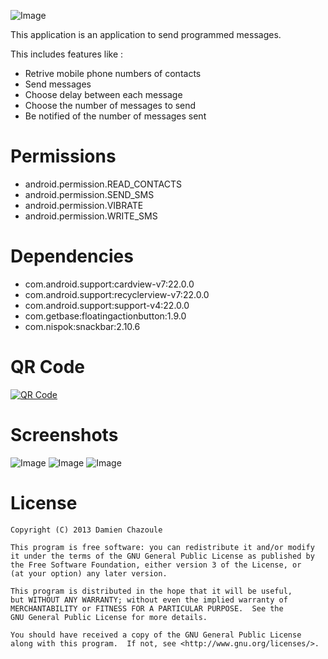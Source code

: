 ![Image](https://raw.githubusercontent.com/MrDoomy/OverFlow/master/dev/images/overflow.png)

This application is an application to send programmed messages.

This includes features like :
- Retrive mobile phone numbers of contacts
- Send messages
- Choose delay between each message
- Choose the number of messages to send
- Be notified of the number of messages sent

# Permissions

- android.permission.READ_CONTACTS
- android.permission.SEND_SMS
- android.permission.VIBRATE
- android.permission.WRITE_SMS

# Dependencies

- com.android.support:cardview-v7:22.0.0
- com.android.support:recyclerview-v7:22.0.0
- com.android.support:support-v4:22.0.0
- com.getbase:floatingactionbutton:1.9.0
- com.nispok:snackbar:2.10.6

# QR Code

<a href="https://play.google.com/store/apps/details?id=com.doomy.overflow">
  <img alt="QR Code"
       src="https://raw.githubusercontent.com/MrDoomy/OverFlow/master/dev/images/qrcode.png" />
</a>

# Screenshots

![Image](https://raw.githubusercontent.com/MrDoomy/OverFlow/master/dev/screenshots/hammerhead_1_small.png)
![Image](https://raw.githubusercontent.com/MrDoomy/OverFlow/master/dev/screenshots/hammerhead_2_small.png)
![Image](https://raw.githubusercontent.com/MrDoomy/OverFlow/master/dev/screenshots/hammerhead_3_small.png)

# License

    Copyright (C) 2013 Damien Chazoule

    This program is free software: you can redistribute it and/or modify
    it under the terms of the GNU General Public License as published by
    the Free Software Foundation, either version 3 of the License, or
    (at your option) any later version.

    This program is distributed in the hope that it will be useful,
    but WITHOUT ANY WARRANTY; without even the implied warranty of
    MERCHANTABILITY or FITNESS FOR A PARTICULAR PURPOSE.  See the
    GNU General Public License for more details.

    You should have received a copy of the GNU General Public License
    along with this program.  If not, see <http://www.gnu.org/licenses/>.
